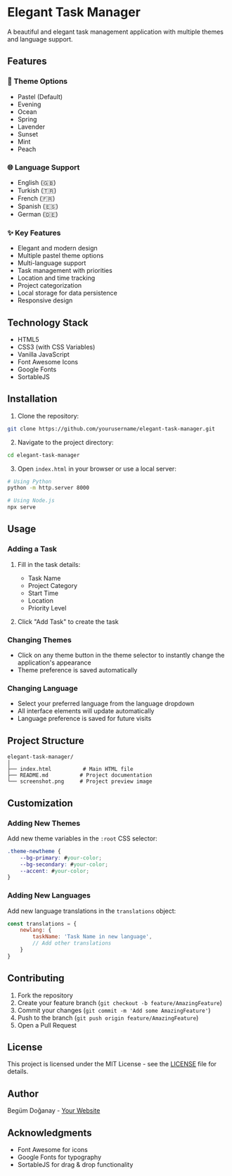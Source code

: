 # Elegant Task Manager

A beautiful and elegant task management application with multiple themes and language support.


## Features

### 🎨 Theme Options
- Pastel (Default)
- Evening
- Ocean
- Spring
- Lavender
- Sunset
- Mint
- Peach

### 🌐 Language Support
- English (🇬🇧)
- Turkish (🇹🇷)
- French (🇫🇷)
- Spanish (🇪🇸)
- German (🇩🇪)

### ✨ Key Features
- Elegant and modern design
- Multiple pastel theme options
- Multi-language support
- Task management with priorities
- Location and time tracking
- Project categorization
- Local storage for data persistence
- Responsive design

## Technology Stack

- HTML5
- CSS3 (with CSS Variables)
- Vanilla JavaScript
- Font Awesome Icons
- Google Fonts
- SortableJS

## Installation

1. Clone the repository:
```bash
git clone https://github.com/yourusername/elegant-task-manager.git
```

2. Navigate to the project directory:
```bash
cd elegant-task-manager
```

3. Open `index.html` in your browser or use a local server:
```bash
# Using Python
python -m http.server 8000

# Using Node.js
npx serve
```

## Usage

### Adding a Task
1. Fill in the task details:
   - Task Name
   - Project Category
   - Start Time
   - Location
   - Priority Level

2. Click "Add Task" to create the task

### Changing Themes
- Click on any theme button in the theme selector to instantly change the application's appearance
- Theme preference is saved automatically

### Changing Language
- Select your preferred language from the language dropdown
- All interface elements will update automatically
- Language preference is saved for future visits

## Project Structure

```
elegant-task-manager/
│
├── index.html          # Main HTML file
├── README.md          # Project documentation
└── screenshot.png     # Project preview image
```

## Customization

### Adding New Themes
Add new theme variables in the `:root` CSS selector:

```css
.theme-newtheme {
    --bg-primary: #your-color;
    --bg-secondary: #your-color;
    --accent: #your-color;
}
```

### Adding New Languages
Add new language translations in the `translations` object:

```javascript
const translations = {
    newlang: {
        taskName: 'Task Name in new language',
        // Add other translations
    }
}
```

## Contributing

1. Fork the repository
2. Create your feature branch (`git checkout -b feature/AmazingFeature`)
3. Commit your changes (`git commit -m 'Add some AmazingFeature'`)
4. Push to the branch (`git push origin feature/AmazingFeature`)
5. Open a Pull Request

## License

This project is licensed under the MIT License - see the [LICENSE](LICENSE) file for details.

## Author

Begüm Doğanay - [Your Website](https://yourwebsite.com)

## Acknowledgments

- Font Awesome for icons
- Google Fonts for typography
- SortableJS for drag & drop functionality
